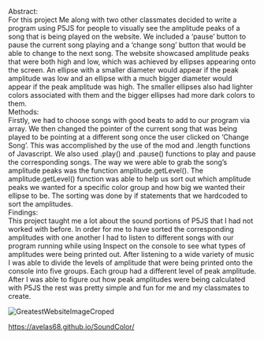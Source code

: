 Abstract:<br>
	For this project Me along with two other classmates decided to write a program using P5JS for people to visually see the amplitude peaks of a song that is being played on the website. We included a ‘pause’ button to pause the current song playing and a ‘change song’ button that would be able to change to the next song. The website showcased amplitude peaks that were both high and low, which was achieved by ellipses appearing onto the screen. An ellipse with a smaller diameter would appear if the peak amplitude was low and an ellipse with a much bigger diameter would appear if the peak amplitude was high. The smaller ellipses also had lighter colors associated with them and the bigger ellipses had more dark colors to them.<br>
Methods:<br>
	Firstly, we  had to choose songs with good beats to add to our program via array. We then changed the pointer of the current song that was being played to be pointing at a different song once the user clicked on ‘Change Song’. This was accomplished by the use of the mod and .length functions of Javascript. We also used .play() and .pause() functions to play and pause the corresponding songs.  The way we were able to grab the song’s amplitude peaks was the function amplitude.getLevel(). The amplitude.getLevel() function was able to help us sort out which amplitude peaks we wanted for a specific color group and how big we wanted their ellipse to be. The sorting was done by if statements that we hardcoded to sort the amplitudes.<br>
Findings:<br>
	This project taught me a lot about the sound portions of P5JS that I had not worked with before. In order for me to have sorted the corresponding amplitudes with one another I had to listen to different songs with our program running  while using Inspect on the console to see what types of amplitudes were being printed out. After listening to a wide variety of music I was able to divide the levels of amplitude that were being printed onto the console into five groups. Each group had a different level of peak amplitude. After I was able to figure out how peak amplitudes were being calculated with P5JS the rest was pretty simple and fun for me and my classmates to create.<br>

 ![GreatestWebsiteImageCroped](https://github.com/avelas68/SoundColor/assets/47703183/cb50e0fb-e7b7-4a67-b681-ad2dc2010244)<br>

 https://avelas68.github.io/SoundColor/

